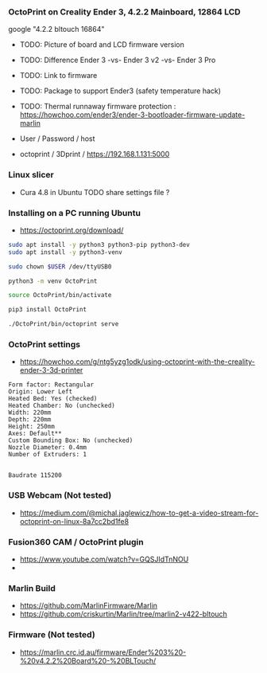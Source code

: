 ### OctoPrint on Creality Ender 3, 4.2.2 Mainboard,  12864 LCD

google "4.2.2 bltouch 16864"

* TODO: Picture of board and LCD firmware version
* TODO: Difference Ender 3  -vs-  Ender 3 v2  -vs-  Ender 3 Pro
* TODO: Link to firmware
* TODO: Package to support Ender3 (safety temperature hack)
* TODO: Thermal runnaway firmware protection : https://howchoo.com/ender3/ender-3-bootloader-firmware-update-marlin

* User / Password / host 
* octoprint / 3Dprint / https://192.168.1.131:5000

### Linux slicer
* Cura 4.8 in Ubuntu TODO share settings file ?

### Installing on a PC running Ubuntu 
* https://octoprint.org/download/
```bash
sudo apt install -y python3 python3-pip python3-dev
sudo apt install -y python3-venv

sudo chown $USER /dev/ttyUSB0

python3 -m venv OctoPrint

source OctoPrint/bin/activate

pip3 install OctoPrint

./OctoPrint/bin/octoprint serve
```

### OctoPrint settings
* https://howchoo.com/g/ntg5yzg1odk/using-octoprint-with-the-creality-ender-3-3d-printer
```
Form factor: Rectangular
Origin: Lower Left
Heated Bed: Yes (checked)
Heated Chamber: No (unchecked)
Width: 220mm
Depth: 220mm
Height: 250mm
Axes: Default**
Custom Bounding Box: No (unchecked)
Nozzle Diameter: 0.4mm
Number of Extruders: 1


Baudrate 115200
```



### USB Webcam (Not tested)
* https://medium.com/@michal.jaglewicz/how-to-get-a-video-stream-for-octoprint-on-linux-8a7cc2bd1fe8


### Fusion360 CAM / OctoPrint plugin
* https://www.youtube.com/watch?v=GQSJIdTnNOU
* 


### Marlin Build

* https://github.com/MarlinFirmware/Marlin
* https://github.com/criskurtin/Marlin/tree/marlin2-v422-bltouch



### Firmware (Not tested)

* https://marlin.crc.id.au/firmware/Ender%203%20-%20v4.2.2%20Board%20-%20BLTouch/


